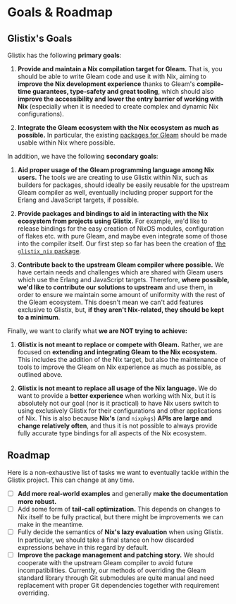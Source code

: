 # Goals & Roadmap

## Glistix's Goals

Glistix has the following **primary goals**:

1. **Provide and maintain a Nix compilation target for Gleam.** That is, you should be able to write Gleam code and use it with Nix, aiming to **improve the Nix development experience** thanks to Gleam's **compile-time guarantees, type-safety and great tooling**, which should also **improve the accessibility and lower the entry barrier of working with Nix** (especially when it is needed to create complex and dynamic Nix configurations).

2. **Integrate the Gleam ecosystem with the Nix ecosystem as much as possible.** In particular, the existing [packages for Gleam](https://packages.gleam.run) should be made usable within Nix where possible.

In addition, we have the following **secondary goals**:

1. **Aid proper usage of the Gleam programming language among Nix users.** The tools we are creating to use Glistix within Nix, such as builders for packages, should ideally be easily reusable for the upstream Gleam compiler as well, eventually including proper support for the Erlang and JavaScript targets, if possible.

2. **Provide packages and bindings to aid in interacting with the Nix ecosystem from projects using Glistix.** For example, we'd like to release bindings for the easy creation of NixOS modules, configuration of flakes etc. with pure Gleam, and maybe even integrate some of those into the compiler itself. Our first step so far has been the creation of [the `glistix_nix`  package](https://github.com/glistix/nix).

3. **Contribute back to the upstream Gleam compiler where possible.** We have certain needs and challenges which are shared with Gleam users which use the Erlang and JavaScript targets. Therefore, **where possible, we'd like to contribute our solutions to upstream** and use them, in order to ensure we maintain some amount of uniformity with the rest of the Gleam ecosystem. This doesn't mean we can't add features exclusive to Glistix, but, **if they aren't Nix-related, they should be kept to a minimum**.

Finally, we want to clarify what **we are NOT trying to achieve:**

1. **Glistix is not meant to replace or compete with Gleam.** Rather, we are focused on **extending and integrating Gleam to the Nix ecosystem.** This includes the addition of the Nix target, but also the maintenance of tools to improve the Gleam on Nix experience as much as possible, as outlined above.

2. **Glistix is not meant to replace all usage of the Nix language.** We do want to provide a **better experience** when working with Nix, but it is absolutely not our goal (nor is it practical) to have Nix users switch to using exclusively Glistix for their configurations and other applications of Nix. This is also because **Nix's** (and `nixpkgs`) **APIs are large and change relatively often**, and thus it is not possible to always provide fully accurate type bindings for all aspects of the Nix ecosystem.

## Roadmap

Here is a non-exhaustive list of tasks we want to eventually tackle within the Glistix project. This can change at any time.

- [ ] **Add more real-world examples** and generally **make the documentation more robust.**
- [ ] Add some form of **tail-call optimization.** This depends on changes to Nix itself to be fully practical, but there might be improvements we can make in the meantime.
- [ ] Fully decide the semantics of **Nix's lazy evaluation** when using Glistix. In particular, we should take a final stance on how discarded expressions behave in this regard by default.
- [ ] **Improve the package management and patching story.** We should cooperate with the upstream Gleam compiler to avoid future incompatibilities. Currently, our methods of overriding the Gleam standard library through Git submodules are quite manual and need replacement with proper Git dependencies together with requirement overriding.
